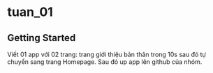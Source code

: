 # tuan_01

## Getting Started

Viết 01 app với 02 trang: trang giới thiệu bản thân trong 10s sau đó tự chuyển sang trang Homepage. Sau đó up app lên github của nhóm.
